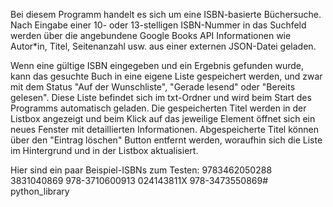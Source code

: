 Bei diesem Programm handelt es sich um eine ISBN-basierte Büchersuche. Nach Eingabe einer 10- oder 13-stelligen ISBN-Nummer in das Suchfeld werden über die angebundene Google Books API Informationen wie Autor*in, Titel, Seitenanzahl usw. aus einer externen JSON-Datei geladen.

Wenn eine gültige ISBN eingegeben und ein Ergebnis gefunden wurde, kann das gesuchte Buch in eine eigene Liste gespeichert werden, und zwar mit dem Status "Auf der Wunschliste", "Gerade lesend" oder "Bereits gelesen". Diese Liste befindet sich im txt-Ordner und wird beim Start des Programms automatisch geladen.
Die gespeicherten Titel werden in der Listbox angezeigt und beim Klick auf das jeweilige Element öffnet sich ein neues Fenster mit detaillierten Informationen.
Abgespeicherte Titel können über den "Eintrag löschen" Button entfernt werden, woraufhin sich die Liste im Hintergrund und in der Listbox aktualisiert.

Hier sind ein paar Beispiel-ISBNs zum Testen:
9783462050288
3831040869
978-3710600913
024143811X
978-3473550869#   p y t h o n _ l i b r a r y  
 